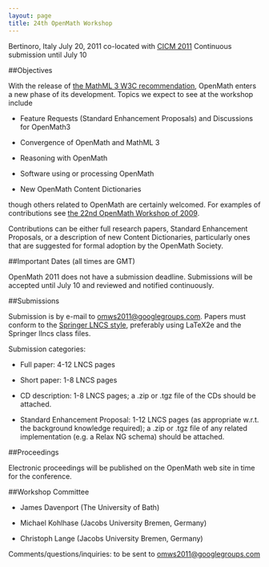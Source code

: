 ```yaml
---
layout: page
title: 24th OpenMath Workshop
---
```


Bertinoro, Italy
July 20, 2011
co-located with [CICM 2011](http://cicm11.cs.unibo.it)
Continuous submission until July 10

##Objectives


With the release of [the MathML 3 W3C recommendation](http://www.w3.org/TR/MathML/), OpenMath enters a new phase of its development. Topics we expect to see at the workshop include


* Feature Requests (Standard Enhancement Proposals) and Discussions for OpenMath3

* Convergence of OpenMath and MathML 3

* Reasoning with OpenMath

* Software using or processing OpenMath

* New OpenMath Content Dictionaries



though others related to OpenMath are certainly welcomed. For examples of contributions see [the 22nd OpenMath Workshop of 2009](http://staff.bath.ac.uk/masjhd/OM2009.html#contributions).


Contributions can be either full research papers, Standard Enhancement Proposals, or a description of new Content Dictionaries, particularly ones that are suggested for formal adoption by the OpenMath Society.


##Important Dates (all times are GMT)


OpenMath 2011 does not have a submission deadline. Submissions will be accepted until July 10 and reviewed and notified continuously.


##Submissions


Submission is by e-mail to [omws2011@googlegroups.com](mailto:omws2011@googlegroups.com). Papers must conform to the [Springer LNCS style](http://www.springer.com/computer/lncs?SGWID=0-164-6-793341-0), preferably using LaTeX2e and the Springer llncs class files.


Submission categories:


* Full paper: 4-12 LNCS pages

* Short paper: 1-8 LNCS pages

* CD description: 1-8 LNCS pages; a .zip or .tgz file of the CDs should be attached.

* Standard Enhancement Proposal: 1-12 LNCS pages (as appropriate w.r.t. the background knowledge required); a .zip or .tgz file of any related implementation (e.g. a Relax NG schema) should be attached.



##Proceedings


Electronic proceedings will be published on the OpenMath web site in time for the conference.


##Workshop Committee


* James Davenport (The University of Bath)

* Michael Kohlhase (Jacobs University Bremen, Germany)

* Christoph Lange (Jacobs University Bremen, Germany)



Comments/questions/inquiries: to be sent to [omws2011@googlegroups.com](mailto:omws2011@googlegroups.com)



